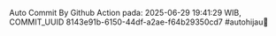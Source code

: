 Auto Commit By Github Action pada: 2025-06-29 19:41:29 WIB, COMMIT_UUID 8143e91b-6150-44df-a2ae-f64b29350cd7 #autohijau🗿
